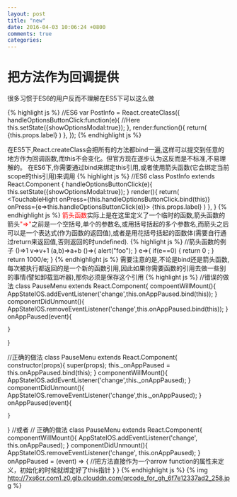 ```yaml
---
layout: post
title: "new"
date: 2016-04-03 10:06:24 +0800
comments: true
categories: 
---
```

# 把方法作为回调提供 #
很多习惯于ES6的用户反而不理解在ES5下可以这么做

{% highlight js %}
//ES6
var PostInfo = React.createClass({
	handleOptionsButtonClick:function(e){
		//Here
		this.setState({showOptionsModal:true});
	},
	render:function(){
		return(
			<TouchableHighlight onPress={this.handleOptionsButtonClick}>
				<Text>{this.props.label}</Text>
			</TouchableHighlight>
		)
	},
});
{% endhighlight js %}

在ES5下,React.createClass会把所有的方法都bind一遍,这样可以提交到任意的地方作为回调函数,而this不会变化。但官方现在逐步认为这反而是不标准,不易理解的。
在ES6下,你需要通过bind来绑定this引用,或者使用箭头函数(它会绑定当前scope的this引用)来调用
{% highlight js %}
//ES6
class PostInfo extends React.Component
{
	handleOptionsButtonClick(e){
		this.setState({showOptionsModal:true});
	}
	render(){
		return(
			<TouchableHight onPress={this.handleOptionsButtonClick.bind(this)}
							onPress={e=>this.handleOptionsButtonClick(e)}>
				<Text>{this.props.label}</Text>
			</TouchableHight>
		)
	},
}
{% endhighlight js %}
<font color="red">箭头函数</font>实际上是在这里定义了一个临时的函数,箭头函数的箭头<font color="red">"=>"</font>之前是一个空括号,单个的参数名,或用括号括起的多个参数名,而箭头之后可以是一个表达式(作为函数的返回值),或者是用花括号括起的函数体(需要自行通过return来返回值,否则返回的时undefined).
{% highlight js %}
//箭头函数的例子
()=>1
v=>v+1
(a,b)=>a+b
()=>{
	alert("foo");
}
e=>{
	if(e==0)
	{
		return 0 ;
	}
	return 1000/e;
}
{% endhighlight js %}
需要注意的是,不论是bind还是箭头函数,每次被执行都返回的是一个新的函数引用,因此如果你需要函数的引用去做一些别的事情(譬如卸载监听器),那你必须是保存这个引用
{% highlight js %}
//错误的做法
class PauseMenu extends React.Component{
	compoentWillMount(){
		AppStateIOS.addEventListener('change',this.onAppPaused.bind(this));
	}
	componentDidUnmount(){
		AppStateIOS.removeEventListener('change',this.onAppPaused.bind(this));
	}
	onAppPaused(event){

	}
}

//正确的做法
class PauseMenu extends React.Component{
	constructor(props){
		super(props);
		this._onAppPaused = this.onAppPaused.bind(this);
	}
	componentWillMount(){
		AppStateIOS.addEventListener('change',this._onAppPaused);
	}
	componentDidUnmount(){
		AppStateIOS.removeEventListener('change',this._onAppPaused);
	}
	onAppPaused(event){

	}
}
//或者
// 正确的做法
class PauseMenu extends React.Component{
    componentWillMount(){
        AppStateIOS.addEventListener('change', this.onAppPaused);
    }
    componentDidUnmount(){
        AppStateIOS.removeEventListener('change', this.onAppPaused);
    }
    onAppPaused = (event) => {
        //把方法直接作为一个arrow function的属性来定义，初始化的时候就绑定好了this指针
    }
}
{% endhighlight js %}
{% img http://7xs6cr.com1.z0.glb.clouddn.com/qrcode_for_gh_6f7e12337ad2_258.jpg %}
